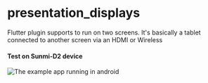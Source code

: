 # presentation_displays

Flutter plugin supports to run on two screens. It's basically a tablet connected to another screen via an HDMI or Wireless

#### Test on Sunmi-D2 device

![The example app running in android](https://github.com/VNAPNIC/presentation-displays/blob/master/Sequence_small.gif?raw=true)

